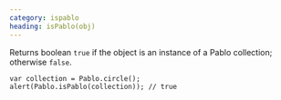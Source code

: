 ```yaml
---
category: ispablo
heading: isPablo(obj)
---
```


Returns boolean `true` if the object is an instance of a Pablo collection; otherwise `false`.

    var collection = Pablo.circle();
    alert(Pablo.isPablo(collection)); // true

